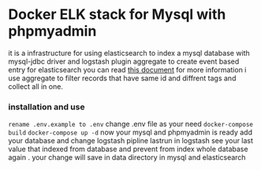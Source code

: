 # Docker ELK stack for Mysql with phpmyadmin

it is a infrastructure for using elasticsearch to index a mysql database with mysql-jdbc driver and logstash plugin aggregate to create event based entry for elasticsearch you can read [this document](https://www.elastic.co/guide/en/logstash/5.6/plugins-filters-aggregate.html#plugins-filters-aggregate) for more information 
i use aggregate to filter records that have same id and diffrent tags 
and collect all in one.

### installation and use 
`rename .env.example to .env`
change .env file as your need 
`docker-compose build`
`docker-compose up -d`
now your mysql and phpmyadmin is ready add your database and change logstash pipline 
lastrun in logstash see your last value that indexed from database and prevent from index whole database again . 
your change will save in data directory in mysql and elasticsearch 


